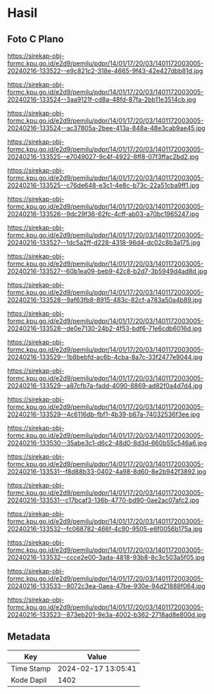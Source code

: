 # Hasil

## Foto C Plano

https://sirekap-obj-formc.kpu.go.id/e2d9/pemilu/pdpr/14/01/17/20/03/1401172003005-20240216-133522--e9c821c2-318e-4665-9f43-42e427dbb81d.jpg

https://sirekap-obj-formc.kpu.go.id/e2d9/pemilu/pdpr/14/01/17/20/03/1401172003005-20240216-133524--3aa9121f-cd8a-48fd-87fa-2bb11e3514cb.jpg

https://sirekap-obj-formc.kpu.go.id/e2d9/pemilu/pdpr/14/01/17/20/03/1401172003005-20240216-133524--ac37805a-2bee-413a-848a-48e3cab9ae45.jpg

https://sirekap-obj-formc.kpu.go.id/e2d9/pemilu/pdpr/14/01/17/20/03/1401172003005-20240216-133525--e7049027-9c4f-4922-8ff8-07f3ffac2bd2.jpg

https://sirekap-obj-formc.kpu.go.id/e2d9/pemilu/pdpr/14/01/17/20/03/1401172003005-20240216-133525--c76de648-e3c1-4e8c-b73c-22a51cba9ff1.jpg

https://sirekap-obj-formc.kpu.go.id/e2d9/pemilu/pdpr/14/01/17/20/03/1401172003005-20240216-133526--9dc29f36-62fc-4cff-ab03-a70bc1965247.jpg

https://sirekap-obj-formc.kpu.go.id/e2d9/pemilu/pdpr/14/01/17/20/03/1401172003005-20240216-133527--1dc5a2ff-d228-4318-96d4-dc02c8b3a175.jpg

https://sirekap-obj-formc.kpu.go.id/e2d9/pemilu/pdpr/14/01/17/20/03/1401172003005-20240216-133527--60b1ea09-beb9-42c8-b2d7-3b5949d4ad8d.jpg

https://sirekap-obj-formc.kpu.go.id/e2d9/pemilu/pdpr/14/01/17/20/03/1401172003005-20240216-133528--9af63fb8-8915-483c-82cf-a783a50a4b89.jpg

https://sirekap-obj-formc.kpu.go.id/e2d9/pemilu/pdpr/14/01/17/20/03/1401172003005-20240216-133528--de0e7130-24b2-4f53-bdf6-71e6cdb6016d.jpg

https://sirekap-obj-formc.kpu.go.id/e2d9/pemilu/pdpr/14/01/17/20/03/1401172003005-20240216-133529--1b8bebfd-ac6b-4cba-8a7c-33f2477e9044.jpg

https://sirekap-obj-formc.kpu.go.id/e2d9/pemilu/pdpr/14/01/17/20/03/1401172003005-20240216-133529--a87cfb7a-fadd-4090-8869-ad82f0a4d7d4.jpg

https://sirekap-obj-formc.kpu.go.id/e2d9/pemilu/pdpr/14/01/17/20/03/1401172003005-20240216-133529--4c6116db-fbf1-4b39-b67a-74032536f3ee.jpg

https://sirekap-obj-formc.kpu.go.id/e2d9/pemilu/pdpr/14/01/17/20/03/1401172003005-20240216-133530--35abe3c1-d6c2-48d0-8d3d-660b55c546a6.jpg

https://sirekap-obj-formc.kpu.go.id/e2d9/pemilu/pdpr/14/01/17/20/03/1401172003005-20240216-133531--f8d88b33-0402-4a98-8d60-8e2b942f3892.jpg

https://sirekap-obj-formc.kpu.go.id/e2d9/pemilu/pdpr/14/01/17/20/03/1401172003005-20240216-133531--c17bcaf3-136b-4770-bd90-0ae2ac07afc2.jpg

https://sirekap-obj-formc.kpu.go.id/e2d9/pemilu/pdpr/14/01/17/20/03/1401172003005-20240216-133532--fc068782-466f-4c90-9505-e6f0056b175a.jpg

https://sirekap-obj-formc.kpu.go.id/e2d9/pemilu/pdpr/14/01/17/20/03/1401172003005-20240216-133532--ccce2e00-3ada-4818-93b8-8c3c503a5f05.jpg

https://sirekap-obj-formc.kpu.go.id/e2d9/pemilu/pdpr/14/01/17/20/03/1401172003005-20240216-133533--8072c3ea-0aea-47be-930e-94d21888f064.jpg

https://sirekap-obj-formc.kpu.go.id/e2d9/pemilu/pdpr/14/01/17/20/03/1401172003005-20240216-133523--873eb201-9e3a-4002-b362-2718ad8e800d.jpg


## Metadata

| Key        | Value               |
| ---------- | ------------------- |
| Time Stamp | 2024-02-17 13:05:41 |
| Kode Dapil | 1402                |



